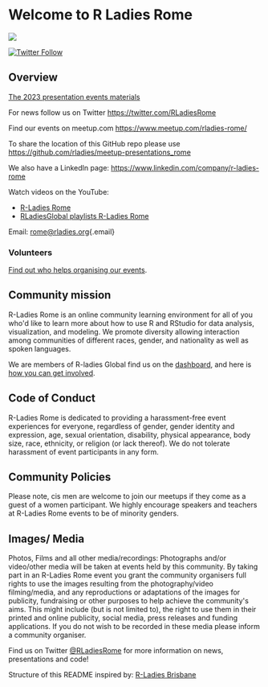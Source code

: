 # Welcome to R Ladies Rome

![](https://secure.meetupstatic.com/photos/event/a/9/b/f/highres_501943455.jpeg)

[![Twitter Follow](https://img.shields.io/twitter/follow/RLadiesRome.svg?style=social)](https://twitter.com/RLadiesRome)

## Overview

[The 2023 presentation events materials](https://github.com/rladies/meetup-presentations_rome/tree/main/events/2023)



For news follow us on Twitter <https://twitter.com/RLadiesRome>

Find our events on meetup.com <https://www.meetup.com/rladies-rome/>

To share the location of this GitHub repo please use <https://github.com/rladies/meetup-presentations_rome>

We also have a LinkedIn page: <https://www.linkedin.com/company/r-ladies-rome>

Watch videos on the YouTube:

-   [R-Ladies Rome](https://www.youtube.com/@rladiesrome)
-   [RLadiesGlobal playlists R-Ladies Rome](https://www.youtube.com/c/RLadiesGlobal/playlists)

Email: [rome\@rladies.org](mailto:rome@rladies.org){.email}



### Volunteers

[Find out who helps organising our events](https://github.com/rladies/meetup-presentations_rome/blob/master/organisersKit/volunteers.md).

## Community mission

R-Ladies Rome is an online community learning environment for all of you who'd like to learn more about how to use R and RStudio for data analysis, visualization, and modeling. We promote diversity allowing interaction among communities of different races, gender, and nationality as well as spoken languages.

We are members of R-ladies Global find us on the [dashboard](https://gqueiroz.shinyapps.io/rshinylady/), and here is [how you can get involved](https://rladies.org/about-us/).

## Code of Conduct

R-Ladies Rome is dedicated to providing a harassment-free event experiences for everyone, regardless of gender, gender identity and expression, age, sexual orientation, disability, physical appearance, body size, race, ethnicity, or religion (or lack thereof). We do not tolerate harassment of event participants in any form.

## Community Policies

Please note, cis men are welcome to join our meetups if they come as a guest of a women participant. We highly encourage speakers and teachers at R-Ladies Rome events to be of minority genders.

## Images/ Media

Photos, Films and all other media/recordings: Photographs and/or video/other media will be taken at events held by this community. By taking part in an R-Ladies Rome event you grant the community organisers full rights to use the images resulting from the photography/video filming/media, and any reproductions or adaptations of the images for publicity, fundraising or other purposes to help achieve the community's aims. This might include (but is not limited to), the right to use them in their printed and online publicity, social media, press releases and funding applications. If you do not wish to be recorded in these media please inform a community organiser.

Find us on Twitter [\@RLadiesRome](https://twitter.com/RLadiesRome) for more information on news, presentations and code!

Structure of this README inspired by: [R-Ladies Brisbane](https://github.com/rladies/meetup-presentations_brisbane)
